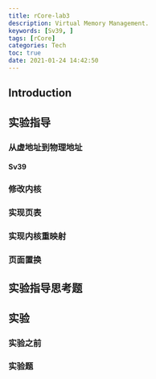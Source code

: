 ```yaml
---
title: rCore-lab3
description: Virtual Memory Management.
keywords: [Sv39, ]
tags: [rCore]
categories: Tech
toc: true
date: 2021-01-24 14:42:50
---
```


## Introduction

<!--more-->

## 实验指导

### 从虚地址到物理地址



#### Sv39



### 修改内核

### 实现页表

### 实现内核重映射

### 页面置换



## 实验指导思考题



## 实验

### 实验之前



### 实验题

